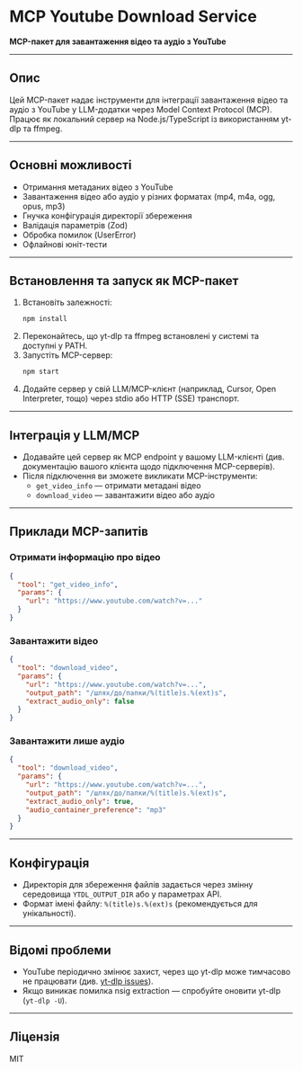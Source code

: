 # MCP Youtube Download Service

**MCP-пакет для завантаження відео та аудіо з YouTube**

---

## Опис

Цей MCP-пакет надає інструменти для інтеграції завантаження відео та аудіо з YouTube у LLM-додатки через Model Context Protocol (MCP). Працює як локальний сервер на Node.js/TypeScript із використанням yt-dlp та ffmpeg.

---

## Основні можливості
- Отримання метаданих відео з YouTube
- Завантаження відео або аудіо у різних форматах (mp4, m4a, ogg, opus, mp3)
- Гнучка конфігурація директорії збереження
- Валідація параметрів (Zod)
- Обробка помилок (UserError)
- Офлайнові юніт-тести

---

## Встановлення та запуск як MCP-пакет

1. Встановіть залежності:
   ```bash
   npm install
   ```
2. Переконайтесь, що yt-dlp та ffmpeg встановлені у системі та доступні у PATH.
3. Запустіть MCP-сервер:
   ```bash
   npm start
   ```
4. Додайте сервер у свій LLM/MCP-клієнт (наприклад, Cursor, Open Interpreter, тощо) через stdio або HTTP (SSE) транспорт.

---

## Інтеграція у LLM/MCP

- Додавайте цей сервер як MCP endpoint у вашому LLM-клієнті (див. документацію вашого клієнта щодо підключення MCP-серверів).
- Після підключення ви зможете викликати MCP-інструменти:
  - `get_video_info` — отримати метадані відео
  - `download_video` — завантажити відео або аудіо

---

## Приклади MCP-запитів

### Отримати інформацію про відео
```json
{
  "tool": "get_video_info",
  "params": {
    "url": "https://www.youtube.com/watch?v=..."
  }
}
```

### Завантажити відео
```json
{
  "tool": "download_video",
  "params": {
    "url": "https://www.youtube.com/watch?v=...",
    "output_path": "/шлях/до/папки/%(title)s.%(ext)s",
    "extract_audio_only": false
  }
}
```

### Завантажити лише аудіо
```json
{
  "tool": "download_video",
  "params": {
    "url": "https://www.youtube.com/watch?v=...",
    "output_path": "/шлях/до/папки/%(title)s.%(ext)s",
    "extract_audio_only": true,
    "audio_container_preference": "mp3"
  }
}
```

---

## Конфігурація
- Директорія для збереження файлів задається через змінну середовища `YTDL_OUTPUT_DIR` або у параметрах API.
- Формат імені файлу: `%(title)s.%(ext)s` (рекомендується для унікальності).

---

## Відомі проблеми
- YouTube періодично змінює захист, через що yt-dlp може тимчасово не працювати (див. [yt-dlp issues](https://github.com/yt-dlp/yt-dlp/issues)).
- Якщо виникає помилка nsig extraction — спробуйте оновити yt-dlp (`yt-dlp -U`).

---

## Ліцензія
MIT
